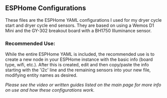 ## ESPHome Configurations
These files are the ESPHome YAML configurations I used for my dryer cycle start and dryer cycle end sensors.  They are based on using a Wemos D1 Mini and the GY-302 breakout board with a BH1750 Illuminance sensor.

### Recommended Use:

While the entire ESPHome YAML is included, the recommended use is to create a new node in your ESPHome instance with the basic info (board type, wifi, etc.). After this is created, edit and then copy/paste the info starting with the 'i2c' line and the remaining sensors into your new file, modifying entity names as desired.

_Please see the video or written guides listed on the main page for more info on use and how these configurations work._
